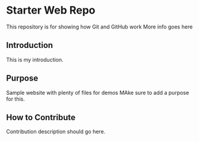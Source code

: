 # Starter Web Repo

This repository is for showing how Git and GitHub work
More info goes here

## Introduction

This is my introduction.

## Purpose

Sample website with plenty of files for demos
MAke sure to add a purpose for this.

## How to Contribute

Contribution description should go here.